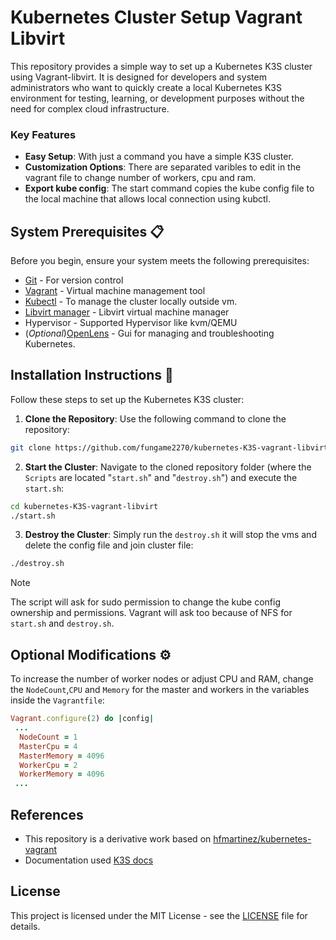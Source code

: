 # Kubernetes Cluster Setup Vagrant Libvirt

This repository provides a simple way to set up a Kubernetes K3S cluster using Vagrant-libvirt. It is designed for developers and system administrators who want to quickly create a local Kubernetes K3S environment for testing, learning, or development purposes without the need for complex cloud infrastructure.

### Key Features

- **Easy Setup**: With just a command you have a simple K3S cluster.
- **Customization Options**: There are separated varibles to edit in the vagrant file to change number of workers, cpu and ram.
- **Export kube config**: The start command copies the kube config file to the local machine that allows local connection using kubctl. 

## System Prerequisites 📋

Before you begin, ensure your system meets the following prerequisites:
- [Git](https://git-scm.com/downloads) - For version control
- [Vagrant](https://www.vagrantup.com/downloads.html) - Virtual machine management tool
- [Kubectl](https://kubernetes.io/docs/tasks/tools/#kubectl) - To manage the cluster locally outside vm.
- [Libvirt manager](https://libvirt.org/) - Libvirt virtual machine manager
- Hypervisor - Supported Hypervisor like kvm/QEMU
- (*Optional*)[OpenLens](https://github.com/MuhammedKalkan/OpenLens) - Gui for managing and troubleshooting Kubernetes.

## Installation Instructions 🔧

Follow these steps to set up the Kubernetes K3S cluster:

1. **Clone the Repository**: Use the following command to clone the repository:

```bash
git clone https://github.com/fungame2270/kubernetes-K3S-vagrant-libvirt.git
```

2. **Start the Cluster**: Navigate to the cloned repository folder (where the `Scripts` are located "`start.sh`" and "`destroy.sh`") and execute the `start.sh`:

```bash
cd kubernetes-K3S-vagrant-libvirt
./start.sh
```

3. **Destroy the Cluster**: Simply run the `destroy.sh` it will stop the vms and delete the config file and join cluster file:

```bash
./destroy.sh
```

> [!NOTE]  
> The script will ask for sudo permission to change the kube config ownership and permissions. Vagrant will ask too because of NFS for `start.sh` and `destroy.sh`.

## Optional Modifications ⚙️

To increase the number of worker nodes or adjust CPU and RAM, change the `NodeCount`,`CPU` and `Memory` for the master and workers in the variables inside the `Vagrantfile`:

```ruby
Vagrant.configure(2) do |config|
 ...
  NodeCount = 1
  MasterCpu = 4
  MasterMemory = 4096
  WorkerCpu = 2
  WorkerMemory = 4096
 ...
```

## References

- This repository is a derivative work based on [hfmartinez/kubernetes-vagrant](https://github.com/hfmartinez/kubernetes-vagrant)
- Documentation used [K3S docs](https://docs.k3s.io/)

## License

This project is licensed under the MIT License - see the [LICENSE](LICENSE) file for details.
